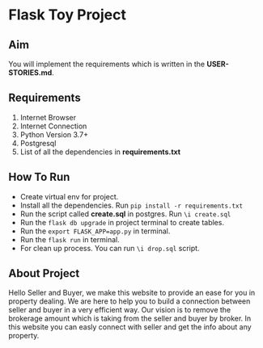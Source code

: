 # Flask Toy Project

## Aim
You will implement the requirements which is written in the **USER-STORIES.md**.

## Requirements
1. Internet Browser
2. Internet Connection
3. Python Version 3.7+
4. Postgresql
5. List of all the dependencies in **requirements.txt**

## How To Run
- Create virtual env for project.
- Install all the dependencies. Run `pip install -r requirements.txt`
- Run the script called **create.sql** in postgres. Run `\i create.sql`
- Run the `flask db upgrade` in project terminal to create tables.
- Run the `export FLASK_APP=app.py` in terminal.
- Run the `flask run` in terminal.   
- For clean up process. You can run `\i drop.sql` script.

## About Project
Hello Seller and Buyer, we make this website to provide an ease for you in property dealing. We are here to help you to build a connection between seller and buyer in a very efficient way. Our vision is to remove the brokerage amount which is taking from the seller and buyer by broker. In this website you can easly connect with seller and get the info about any property.